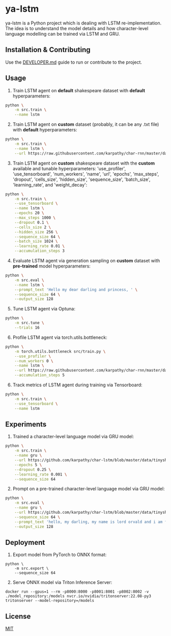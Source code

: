 # ya-lstm

ya-lstm is a Python project which is dealing with LSTM re-implementation. The idea is to understand the model details and how character-level language modelling can be trained via LSTM and GRU.

## Installation & Contributing

Use the [DEVELOPER.md](./DEVELOPER.md) guide to run or contribute to the project.

## Usage

1. Train LSTM agent on **default** shakespeare dataset with **default** hyperparameters:

```bash
python \
    -m src.train \
    --name lstm
```

2. Train LSTM agent on **custom** dataset (probably, it can be any .txt file) with **default** hyperparameters:

```bash
python \
    -m src.train \
    --name lstm \
    --url https://raw.githubusercontent.com/karpathy/char-rnn/master/data/tinyshakespeare/input.txt
```

3. Train LSTM agent on **custom** shakespeare dataset with the **custom** available and tunable hyperparameters: 'use_profiler', 'use_tensorboard', 'num_workers', 'name', 'url', 'epochs', 'max_steps', 'dropout', 'cells_size', 'hidden_size', 'sequence_size', 'batch_size', 'learning_rate', and 'weight_decay':

```bash
python \
    -m src.train \
    --use_tensorboard \
    --name lstm \
    --epochs 20 \
    --max_steps 1000 \
    --dropout 0.1 \
    --cells_size 2 \
    --hidden_size 256 \
    --sequence_size 64 \
    --batch_size 1024 \
    --learning_rate 0.01 \
    --accumulation_steps 3
```

4. Evaluate LSTM agent via generation sampling on **custom** dataset with **pre-trained** model hyperparameters:

```bash
python \
    -m src.eval \
    --name lstm \
    --prompt_text 'Hello my dear darling and princess, ' \
    --sequence_size 64 \
    --output_size 128
```

5. Tune LSTM agent via Optuna:

```bash
python \
    -m src.tune \
    --trials 16
```

6. Profile LSTM agent via torch.utils.bottleneck:

```bash
python \
    -m torch.utils.bottleneck src/train.py \
    --use_profiler \
    --num_workers 0 \
    --name lstm \
    --url https://raw.githubusercontent.com/karpathy/char-rnn/master/data/tinyshakespeare/input.txt \
    --accumulation_steps 5
```

6. Track metrics of LSTM agent during training via Tensorboard:

```bash
python \
    -m src.train \
    --use_tensorboard \
    --name lstm
```

## Experiments

1. Trained a character-level language model via GRU model:

```bash
python \
    -m src.train \
    --name gru \
    --url https://github.com/karpathy/char-lstm/blob/master/data/tinyshakespeare/input.txt \
    --epochs 5 \
    --dropout 0.25 \
    --learning_rate 0.001 \
    --sequence_size 64
```

2. Prompt on a pre-trained character-level language model via GRU model:

```bash
python \
    -m src.eval \
    --name gru \
    --url https://github.com/karpathy/char-lstm/blob/master/data/tinyshakespeare/input.txt \
    --sequence_size 64 \
    --prompt_text 'hello, my darling, my name is lord orvald and i am fond of staring at your' \
    --output_size 128
```

## Deployment

1. Export model from PyTorch to ONNX format:

```
python \
    -m src.export \
    --sequence_size 64
```

2. Serve ONNX model via Triton Inference Server:

```
docker run --gpus=1 --rm -p8000:8000 -p8001:8001 -p8002:8002 -v ./model_repository:/models nvcr.io/nvidia/tritonserver:22.08-py3 tritonserver --model-repository=/models
```

## License

[MIT](./LICENSE)